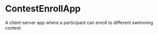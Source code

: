 # ContestEnrollApp
A client-server app where a participant can enroll to different swimming contest. 
